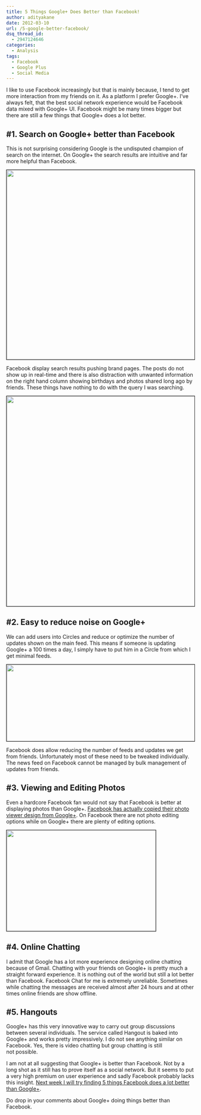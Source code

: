 ```yaml
---
title: 5 Things Google+ Does Better than Facebook!
author: adityakane
date: 2012-03-10
url: /5-google-better-facebook/
dsq_thread_id:
  - 2947124646
categories:
  - Analysis
tags:
  - Facebook
  - Google Plus
  - Social Media
---
```

I like to use Facebook increasingly but that is mainly because, I tend to get more interaction from my friends on it. As a platform I prefer Google+. I&#8217;ve always felt, that the best social network experience would be Facebook data mixed with Google+ UI. Facebook might be many times bigger but there are still a few things that Google+ does a lot better.

## #1. Search on Google+ better than Facebook

This is not surprising considering Google is the undisputed champion of search on the internet. On Google+ the search results are intuitive and far more helpful than Facebook.

<a href="http://devilsworkshop.org/5-google-better-facebook/google_plus_search_layout/" rel="attachment wp-att-55729"><img class="alignnone size-full wp-image-55729" style="border-image: initial; border-width: 1px; border-color: black; border-style: solid;" title="Google_plus_search_layout" src="http://cdn.devilsworkshop.org/files/2012/03/Google_plus_search_layout.png" alt="" width="745" height="507" /></a>

Facebook display search results pushing brand pages. The posts do not show up in real-time and there is also distraction with unwanted information on the right hand column showing birthdays and photos shared long ago by friends. These things have nothing to do with the query I was searching.

<a href="http://devilsworkshop.org/5-google-better-facebook/facebook_search_layout/" rel="attachment wp-att-55732"><img class="alignnone size-full wp-image-55732" style="border-image: initial; border-width: 1px; border-color: black; border-style: solid;" title="Facebook_Search_Layout" src="http://cdn.devilsworkshop.org/files/2012/03/Facebook_Search_Layout.png" alt="" width="794" height="562" /></a>

## #2. Easy to reduce noise on Google+

We can add users into Circles and reduce or optimize the number of updates shown on the main feed. This means if someone is updating Google+ a 100 times a day, I simply have to put him in a Circle from which I get minimal feeds.

<a href="http://devilsworkshop.org/5-google-better-facebook/gplus_manage_feeds/" rel="attachment wp-att-55733"><img class="alignnone size-full wp-image-55733" style="border-image: initial; border-width: 1px; border-color: black; border-style: solid;" title="Gplus_manage_feeds" src="http://cdn.devilsworkshop.org/files/2012/03/Gplus_manage_feeds.png" alt="" width="570" height="205" /></a>

Facebook does allow reducing the number of feeds and updates we get from friends. Unfortunately most of these need to be tweaked individually. The news feed on Facebook cannot be managed by bulk management of updates from friends.

## #3. Viewing and Editing Photos

Even a hardcore Facebook fan would not say that Facebook is better at displaying photos than Google+. [Facebook has actually copied their photo viewer design from Google+][1]. On Facebook there are not photo editing options while on Google+ there are plenty of editing options.

<a href="http://devilsworkshop.org/5-google-better-facebook/gplus-photo-edit/" rel="attachment wp-att-55738"><img class="alignnone size-full wp-image-55738" style="border-image: initial; border-width: 1px; border-color: black; border-style: solid;" title="gplus-photo-edit" src="http://cdn.devilsworkshop.org/files/2012/03/gplus-photo-edit.png" alt="" width="400" height="270" /></a>

## #4. Online Chatting

I admit that Google has a lot more experience designing online chatting because of Gmail. Chatting with your friends on Google+ is pretty much a straight forward experience. It is nothing out of the world but still a lot better than Facebook. Facebook Chat for me is extremely unreliable. Sometimes while chatting the messages are received almost after 24 hours and at other times online friends are show offline.

## #5. Hangouts

Google+ has this very innovative way to carry out group discussions between several individuals. The service called Hangout is baked into Google+ and works pretty impressively. I do not see anything similar on Facebook. Yes, there is video chatting but group chatting is still not possible.

I am not at all suggesting that Google+ is better than Facebook. Not by a long shot as it still has to prove itself as a social network. But it seems to put a very high premium on user experience and sadly Facebook probably lacks this insight. [Next week I will try finding 5 things Facebook does a lot better than Google+][2].

Do drop in your comments about Google+ doing things better than Facebook.

 [1]: http://devilsworkshop.org/facebook-testing-photo-viewer/
 [2]: http://devilsworkshop.org/5-google-plus-learn-from-facebook/
